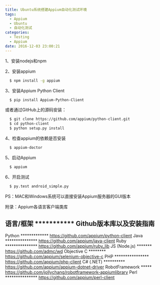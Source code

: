 ```yaml
---
title: Ubuntu系统搭建Appium自动化测试环境
tags:
  - Appium
  - Ubuntu
  - 自动化测试
categories:
  - Testing
  - Appium
date: 2016-12-03 23:00:21
---
```


1、安装nodejs和npm

2、安装appium
``` bash
  $ npm install -g appium
```

3、安装Appium Python Client
``` bash
  $ pip install Appium-Python-Client
```
或者通过GitHub上的源码安装：
``` bash
  $ git clone https://github.com/appium/python-client.git
  $ cd python-client
  $ python setup.py install
```

4、检查appium的依赖是否安装
``` bash
  $ appium-doctor
```

5、启动Appium
``` bash
  $ appium
```

6、开启测试
``` bash
  $ py.test android_simple.py
```

PS：MAC和Windows系统可以直接安装Appium服务器的GUI版本

附录：Appium各语言客户端类库

  语言/框架 *********** Github版本库以及安装指南
--------------------------------------------------------------------------------
  Python ************* https://github.com/appium/python-client
  Java *************** https://github.com/appium/java-client
  Ruby *************** https://github.com/appium/ruby_lib
  JS (Node.js) ******* https://github.com/admc/wd
  Objective C ******** https://github.com/appium/selenium-objective-c
  PHP **************** https://github.com/appium/php-client
  C# (.NET) ********** https://github.com/appium/appium-dotnet-driver
  RobotFramework ***** https://github.com/jollychang/robotframework-appiumlibrary
  Perl *************** https://github.com/appium/perl-client
